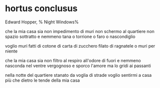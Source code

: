 # hortus conclusus

Edward Hopper, %
Night Windows%

che la mia casa sia
non impedimento di muri
non schermo al quartiere
non spazio sottratto
e nemmeno
tana
o torrione
o faro
o nascondiglio

voglio muri fatti di cotone
di carta
di zucchero filato
di ragnatele
o muri per niente

che la mia casa sia
non filtro al respiro
all'odore di fuori
e nemmeno
nasconda nel ventre
vergognoso e sporco
l'amore
ma lo gridi ai passanti

nella notte del quartiere
stanato da voglia di strade
voglio sentirmi a casa
più che dietro le tende
della mia casa
